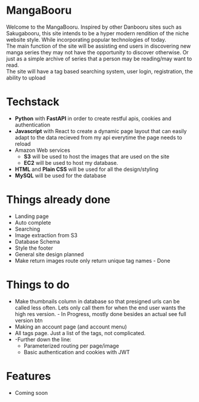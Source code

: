 # MangaBooru
Welcome to the MangaBooru. Inspired by other Danbooru sites such as Sakugabooru, this site intends to be a hyper modern rendition of the niche website style. While incorporating popular technologies of today.\
The main function of the site will be assisting end users in discovering new manga series they may not have the opportunity to discover otherwise. Or just as a simple archive of series that a person may be reading/may want to read.\
The site will have a tag based searching system, user login, registration, the ability to upload

# Techstack
* **Python** with **FastAPI** in order to create restful apis, cookies and authentication
* **Javascript** with React to create a dynamic page layout that can easily adapt to the data recieved from my api everytime the page needs to reload
* Amazon Web services
  * **S3** will be used to host the images that are used on the site
  * **EC2** will be used to host my database. 
* **HTML** and **Plain CSS** will be used for all the design/styling
* **MySQL** will be used for the database

# Things already done
* Landing page
* Auto complete
* Searching
* Image extraction from S3
* Database Schema
* Style the footer 
* General site design planned
* Make return images route only return unique tag names - Done
# Things to do
* Make thumbnails column in database so that presigned urls can be called less often. Lets only call them for when the end user wants the high res version. - In Progress, mostly done besides an actual see full version btn
* Making an account page (and account menu)
* All tags page. Just a list of the tags, not complicated.
* -Further down the line:
	* Parameterized routing per page/image
	* Basic authentication and cookies with JWT
# Features
* Coming soon

